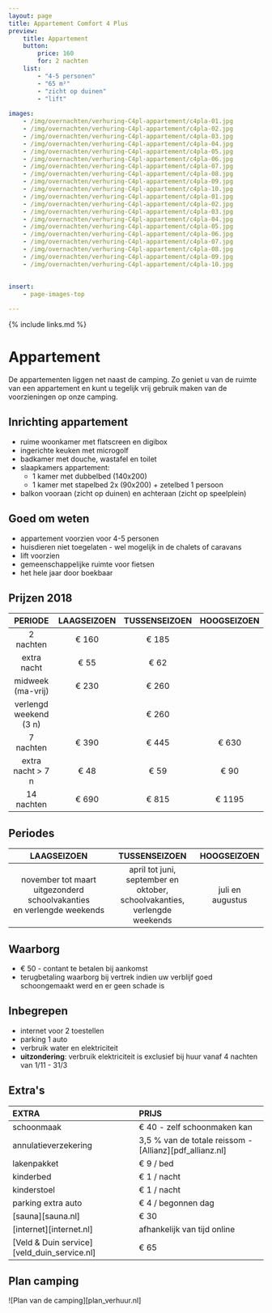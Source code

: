 ```yaml
---
layout: page
title: Appartement Comfort 4 Plus
preview: 
    title: Appartement
    button:
        price: 160
        for: 2 nachten
    list:
        - "4-5 personen"
        - "65 m²"
        - "zicht op duinen"
        - "lift"
       
images:
    - /img/overnachten/verhuring-C4pl-appartement/c4pla-01.jpg
    - /img/overnachten/verhuring-C4pl-appartement/c4pla-02.jpg
    - /img/overnachten/verhuring-C4pl-appartement/c4pla-03.jpg
    - /img/overnachten/verhuring-C4pl-appartement/c4pla-04.jpg
    - /img/overnachten/verhuring-C4pl-appartement/c4pla-05.jpg
    - /img/overnachten/verhuring-C4pl-appartement/c4pla-06.jpg
    - /img/overnachten/verhuring-C4pl-appartement/c4pla-07.jpg
    - /img/overnachten/verhuring-C4pl-appartement/c4pla-08.jpg
    - /img/overnachten/verhuring-C4pl-appartement/c4pla-09.jpg
    - /img/overnachten/verhuring-C4pl-appartement/c4pla-10.jpg
    - /img/overnachten/verhuring-C4pl-appartement/c4pla-01.jpg
    - /img/overnachten/verhuring-C4pl-appartement/c4pla-02.jpg
    - /img/overnachten/verhuring-C4pl-appartement/c4pla-03.jpg
    - /img/overnachten/verhuring-C4pl-appartement/c4pla-04.jpg
    - /img/overnachten/verhuring-C4pl-appartement/c4pla-05.jpg
    - /img/overnachten/verhuring-C4pl-appartement/c4pla-06.jpg
    - /img/overnachten/verhuring-C4pl-appartement/c4pla-07.jpg
    - /img/overnachten/verhuring-C4pl-appartement/c4pla-08.jpg
    - /img/overnachten/verhuring-C4pl-appartement/c4pla-09.jpg
    - /img/overnachten/verhuring-C4pl-appartement/c4pla-10.jpg
    
    
insert:
    - page-images-top

---
```


{% include links.md %}

# Appartement

De appartementen liggen net naast de camping. Zo geniet u van de ruimte van een appartement en kunt u tegelijk vrij gebruik maken van de voorzieningen op onze camping.

## Inrichting appartement
- ruime woonkamer met flatscreen en digibox
- ingerichte keuken met microgolf
- badkamer met douche, wastafel en toilet
- slaapkamers appartement:
    - 1 kamer met dubbelbed (140x200)
    - 1 kamer met stapelbed 2x (90x200) + zetelbed 1 persoon
- balkon vooraan (zicht op duinen) en achteraan (zicht op speelplein)
    
## Goed om weten
- appartement voorzien voor 4-5 personen
- huisdieren niet toegelaten - wel mogelijk in de chalets of caravans
- lift voorzien
- gemeenschappelijke ruimte voor fietsen
- het hele jaar door boekbaar

## Prijzen 2018


PERIODE             | LAAGSEIZOEN | TUSSENSEIZOEN | HOOGSEIZOEN |
:------------------:|:-----------:|:-------------:|:-----------:|
2 nachten           |€ 160      |€ 185          |       
extra nacht         |€ 55         |€ 62           |           
midweek (ma-vrij)   |€ 230        |€ 260          |
verlengd weekend (3 n)   |             |€ 260          |
7 nachten           |€ 390        |€ 445          | € 630
extra nacht > 7 n    |€ 48         |€ 59           | € 90
14 nachten          |€ 690        |€ 815          | € 1195 

## Periodes

LAAGSEIZOEN           |TUSSENSEIZOEN      |    HOOGSEIZOEN|
:--------------------:|:-----------------:|:-------------:|
november tot maart<br>uitgezonderd schoolvakanties <br>en verlengde weekends | april tot juni, <br>september en oktober, <br>schoolvakanties, <br>verlengde weekends  | juli en augustus

## Waarborg

- € 50 - contant te betalen bij aankomst
- terugbetaling waarborg bij vertrek indien uw verblijf goed schoongemaakt werd en er geen schade is

## Inbegrepen
- internet voor 2 toestellen
- parking 1 auto
- verbruik water en elektriciteit 
- **uitzondering**: verbruik elektriciteit is exclusief bij huur vanaf 4 nachten van 1/11 - 31/3

## Extra's

EXTRA               | PRIJS 
:-------------------|:-----------|
schoonmaak          | € 40 - zelf schoonmaken kan
annulatieverzekering| 3,5 % van de totale reissom - [Allianz][pdf_allianz.nl] 
lakenpakket         | € 9 / bed
kinderbed           | € 1 / nacht
kinderstoel         | € 1 / nacht
parking extra auto  | € 4 / begonnen dag
[sauna][sauna.nl]   | € 30
[internet][internet.nl]| afhankelijk van tijd online
[Veld & Duin service][veld_duin_service.nl]| € 65


## Plan camping

![Plan van de camping][plan_verhuur.nl]